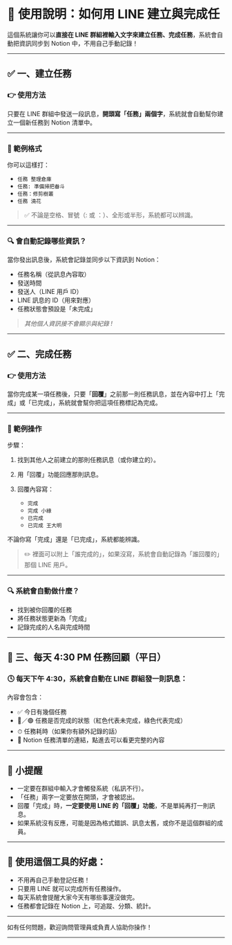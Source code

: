 # 📲 使用說明：如何用 LINE 建立與完成任

這個系統讓你可以**直接在 LINE 群組裡輸入文字來建立任務、完成任務**，系統會自動把資訊同步到 Notion 中，不用自己手動記錄！

---

## ✅ 一、建立任務

### 👉 使用方法

只要在 LINE 群組中發送一段訊息，**開頭寫「任務」兩個字**，系統就會自動幫你建立一個新任務到 Notion 清單中。

---

### 📝 範例格式

你可以這樣打：

* `任務 整理倉庫`
* `任務: 準備掃把畚斗`
* `任務：修剪樹叢`
* `任務 澆花`

> ✅ 不論是空格、冒號（: 或 ：）、全形或半形，系統都可以辨識。

---

### 🔍 會自動記錄哪些資訊？

當你發出訊息後，系統會記錄並同步以下資訊到 Notion：

* 任務名稱（從訊息內容取）
* 發送時間
* 發送人（LINE 用戶 ID）
* LINE 訊息的 ID（用來對應）
* 任務狀態會預設是「未完成」

> _其他個人資訊接不會顯示與紀錄 !_

---

## ✅ 二、完成任務

### 👉 使用方法

當你完成某一項任務後，只要「**回覆**」之前那一則任務訊息，並在內容中打上「完成」或「已完成」，系統就會幫你把這項任務標記為完成。

---

### 📝 範例操作

步驟：

1. 找到其他人之前建立的那則任務訊息（或你建立的）。
2. 用「回覆」功能回應那則訊息。
3. 回覆內容寫：

   * `完成`
   * `完成 小綠`
   * `已完成`
   * `已完成 王大明`

不論你寫「完成」還是「已完成」，系統都能辨識。

> ✏️ 裡面可以附上「誰完成的」，如果沒寫，系統會自動記錄為「誰回覆的」那個 LINE 用戶。

---

### 🔍 系統會自動做什麼？

* 找到被你回覆的任務
* 將任務狀態更新為「完成」
* 記錄完成的人名與完成時間

---

## 📆 三、每天 4:30 PM 任務回顧（平日）

### 🕓 每天下午 4:30，系統會自動在 LINE 群組發一則訊息：

內容會包含：

* ✅ 今日有幾個任務
* 🔴／🟢 任務是否完成的狀態（紅色代表未完成，綠色代表完成）
* ⏱ 任務耗時（如果你有額外記錄的話）
* 🔗 Notion 任務清單的連結，點進去可以看更完整的內容

---

## 📎 小提醒

* 一定要在群組中輸入才會觸發系統（私訊不行）。
* 「任務」兩字一定要放在開頭，才會被認出。
* 回覆「完成」時，**一定要使用 LINE 的「回覆」功能**，不是單純再打一則訊息。
* 如果系統沒有反應，可能是因為格式錯誤、訊息太舊，或你不是這個群組的成員。

---

## 🎯 使用這個工具的好處：

* 不用再自己手動登記任務！
* 只要用 LINE 就可以完成所有任務操作。
* 每天系統會提醒大家今天有哪些事還沒做完。
* 任務都會記錄在 Notion 上，可追蹤、分類、統計。

---

如有任何問題，歡迎詢問管理員或負責人協助你操作！

---